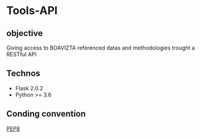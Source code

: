 # Tools-API

## objective

Giving access to BOAVIZTA referenced datas and methodologies trought a RESTful API

## Technos

* Flask 2.0.2
* Python >= 3.6

## Conding convention

[PEP8](https://www.python.org/dev/peps/pep-0008/)
